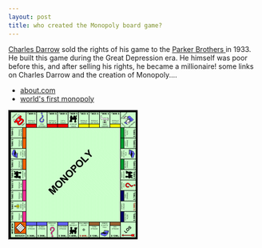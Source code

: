 ```yaml
---
layout: post
title: who created the Monopoly board game?
---
```


[Charles Darrow](http://en.wikipedia.org/wiki/Charles_Darrow) sold the rights of his game to the [Parker Brothers ](http://en.wikipedia.org/wiki/Parker_Brothers)in 1933. He built this game during the Great Depression era. He himself was poor before this, and after selling his rights, he became a millionaire! some links on Charles Darrow and the creation of Monopoly....
- [about.com](http://inventors.about.com/library/weekly/aa121997.htm)
- [world's first monopoly ](http://thelongestlistofthelongeststuffatthelongestdomainnameatlonglast.com/first269.html)

![](/img/polyvboard785435349.gif)
